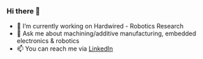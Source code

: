 ### Hi there 👋

- 🔭 I’m currently working on Hardwired - Robotics Research
- 💬 Ask me about machining/additive manufacturing, embedded electronics & robotics
- 📫 You can reach me via [LinkedIn](https://www.linkedin.com/in/hansjohrend/)

<!--
**hansjohrend/hansjohrend** is a ✨ _special_ ✨ repository because its `README.md` (this file) appears on your GitHub profile.

Here are some ideas to get you started:


-->
